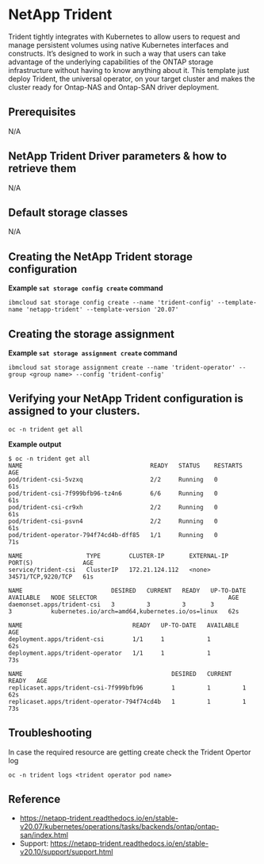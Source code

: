 # NetApp Trident

Trident tightly integrates with Kubernetes to allow users to request and manage persistent volumes using native Kubernetes interfaces and constructs. It’s designed to work in such a way that users can take advantage of the underlying capabilities of the ONTAP storage infrastructure without having to know anything about it.
This template just deploy Trident, the universal operator, on your target cluster and makes the cluster ready for Ontap-NAS and Ontap-SAN driver deployment.
## Prerequisites
N/A


## NetApp Trident Driver parameters & how to retrieve them
N/A


## Default storage classes
N/A

## Creating the NetApp Trident storage configuration

**Example `sat storage config create` command**

```
ibmcloud sat storage config create --name 'trident-config' --template-name 'netapp-trident' --template-version '20.07'
```

## Creating the storage assignment

**Example `sat storage assignment create` command**

```
ibmcloud sat storage assignment create --name 'trident-operator' --group <group name> --config 'trident-config'
```

## Verifying your NetApp Trident configuration is assigned to your clusters.

```
oc -n trident get all
```


**Example output**

```
$ oc -n trident get all
NAME                                    READY   STATUS    RESTARTS   AGE
pod/trident-csi-5vzxq                   2/2     Running   0          61s
pod/trident-csi-7f999bfb96-tz4n6        6/6     Running   0          61s
pod/trident-csi-cr9xh                   2/2     Running   0          61s
pod/trident-csi-psvn4                   2/2     Running   0          61s
pod/trident-operator-794f74cd4b-dff85   1/1     Running   0          71s

NAME                  TYPE        CLUSTER-IP       EXTERNAL-IP   PORT(S)              AGE
service/trident-csi   ClusterIP   172.21.124.112   <none>        34571/TCP,9220/TCP   61s

NAME                         DESIRED   CURRENT   READY   UP-TO-DATE   AVAILABLE   NODE SELECTOR                                     AGE
daemonset.apps/trident-csi   3         3         3       3            3           kubernetes.io/arch=amd64,kubernetes.io/os=linux   62s

NAME                               READY   UP-TO-DATE   AVAILABLE   AGE
deployment.apps/trident-csi        1/1     1            1           62s
deployment.apps/trident-operator   1/1     1            1           73s

NAME                                          DESIRED   CURRENT   READY   AGE
replicaset.apps/trident-csi-7f999bfb96        1         1         1       62s
replicaset.apps/trident-operator-794f74cd4b   1         1         1       73s
```

## Troubleshooting

In case the required resource are getting create check the Trident Opertor log
```
oc -n trident logs <trident operator pod name>
```

## Reference

- https://netapp-trident.readthedocs.io/en/stable-v20.07/kubernetes/operations/tasks/backends/ontap/ontap-san/index.html
- Support: https://netapp-trident.readthedocs.io/en/stable-v20.10/support/support.html
